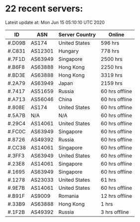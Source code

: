 # 22 recent servers:

Latest update at: Mon Jun 15 05:10:10 UTC 2020

| ID | ASN | Server Country | Online |
| -- | --- | -------------- | ------ |
| #.D09B | AS174 | United States | 596 hrs |
| #.C831 | AS12301 | Hungary | 778 hrs |
| #.7F1D | AS63949 | Singapore | 2500 hrs |
| #.B6F8 | AS63888 | Hong Kong | 2250 hrs |
| #.BD3E | AS63888 | Hong Kong | 3319 hrs |
| #.2A79 | AS63949 | Japan | 2159 hrs |
| #.7417 | AS51659 | Russia | 60 hrs offline |
| #.A713 | AS56046 | China | 60 hrs offline |
| #.808E | AS174 | United States | 60 hrs offline |
| #.5A7B | N/A | N/A | 60 hrs offline |
| #.29C4 | AS14061 | United States | 60 hrs offline |
| #.FC0C | AS63949 | Singapore | 60 hrs offline |
| #.8726 | AS49392 | Russia | 60 hrs offline |
| #.CC38 | AS14061 | Singapore | 60 hrs offline |
| #.3FF3 | AS63949 | United States | 60 hrs offline |
| #.23E8 | AS14061 | Singapore | 60 hrs offline |
| #.1695 | AS63949 | Singapore | 60 hrs offline |
| #.1278 | AS23033 | United States | 61 hrs |
| #.9E7B | AS14061 | United States | 60 hrs offline |
| #.B91F | AS9009 | Romania | 12 hrs offline |
| #.33B9 | AS63888 | Hong Kong | 1 hrs |
| #.1F2B | AS49392 | Russia | 3 hrs offline |

